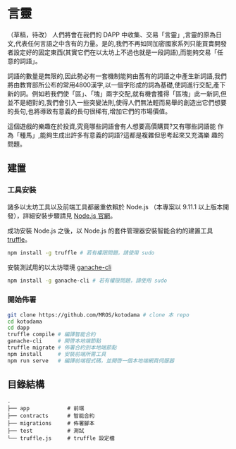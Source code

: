 # 言靈


（草稿，待改）
人們將會在我們的 DAPP 中收集、交易「言靈」,言靈的原為日文,代表任何言語之中含有的力量。是的,我們不再如同加密國家系列只能買賣開發者設定好的固定東西(其實它們在以太坊上不過也就是一段詞語),而能夠交易「任意的詞語」。

詞語的數量是無限的,因此勢必有一套機制能夠由舊有的詞語之中產生新詞語,我們將由教育部所公布的常用4800漢字,以一個字形成的詞為基礎,使詞進行交配,產下新的詞。例如若我們使「區」、「塊」兩字交配,就有機會獲得「區塊」此一新詞,但並不是絕對的,我們會引入一些突變法則,使得人們無法輕而易舉的創造出它們想要的長句,也將導致有意義的長句很稀有,增加它們的市場價值。

這個遊戲的樂趣在於投資,究竟哪些詞語會有人想要高價購買?又有哪些詞語能
作為「種馬」,能夠生成出許多有意義的詞語?這都是複雜但思考起來又充滿樂
趣的問題。

## 建置

### 工具安裝
諸多以太坊工具以及前端工具都嚴重依賴於 Node.js （本專案以 9.11.1 以上版本開發），詳細安裝步驟請見 [Node.js 官網](https://nodejs.org/en/download/package-manager/)。

成功安裝 Node.js 之後，以 Node.js 的套件管理器安裝智能合約的建置工具 [truffle](http://truffleframework.com/)。

``` sh
npm install -g truffle # 若有權限問題，請使用 sudo
```

安裝測試用的以太坊環境 [ganache-cli](https://github.com/trufflesuite/ganache-cli)

``` sh
npm install -g ganache-cli # 若有權限問題，請使用 sudo
```

### 開始佈署

``` sh
git clone https://github.com/MROS/kotodama # clone 本 repo
cd kotodama
cd dapp
truffle compile # 編譯智能合約
ganache-cli     # 開啓本地端節點
truffle migrate # 佈署合約到本地端節點
npm install     # 安裝前端所需工具
npm run serve   # 編譯前端程式碼，並開啓一個本地端網頁伺服器
```

## 目錄結構

```
.
├── app            # 前端
├── contracts      # 智能合約
├── migrations     # 佈署腳本
├── test           # 測試
└── truffle.js     # truffle 設定檔

```
